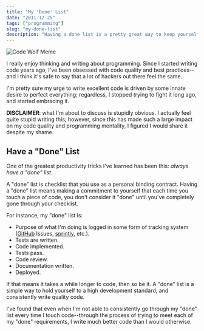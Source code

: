 ```yaml
---
title: "My 'Done' List"
date: "2011-12-25"
tags: ["programming"]
slug: "my-done-list"
description: "Having a done list is a pretty great way to keep yourself on track with work and maintain a consistent level of quality."
---
```



![Code Wolf Meme][]


I really enjoy thinking and writing about programming.  Since I started writing
code years ago, I've been obsessed with code quality and best practices--and I
think it's safe to say that a lot of hackers out there feel the same.

I'm pretty sure my urge to write excellent code is driven by some innate desire
to perfect everything; regardless, I stopped trying to fight it long ago, and
started embracing it.

**DISCLAIMER**: what I'm about to discuss is stupidly obvious.  I actually feel
quite stupid writing this; however, since this has made such a large impact on
my code quality and programming mentality, I figured I would share it despite
my shame.


## Have a "Done" List

One of the greatest productivity tricks I've learned has been this: *always
have a "done" list*.

A "done" list is checklist that you use as a personal binding contract.  Having
a "done" list means making a commitment to yourself that each time you touch a
piece of code, you don't consider it "done" until you've completely gone
through your checklist.

For instance, my "done" list is:

-   Purpose of what I'm doing is logged in some form of tracking system
    ([GitHub][] Issues, [sprintly][], etc.).
-   Tests are written.
-   Code implemented.
-   Tests pass.
-   Code review.
-   Documentation written.
-   Deployed.

If that means it takes a while longer to code, then so be it.  A "done" list is
a simple way to hold yourself to a high development standard, and consistently
write quality code.

I've found that even when I'm not able to consistently go through my "done"
list every time I touch code--through the process of trying to meet each of my
"done" requirements, I write much better code than I would otherwise.


  [Code Wolf Meme]: /static/blog/images/2011/code-wolf-meme.png "Code Wolf Meme"
  [GitHub]: https://github.com/ "GitHub"
  [sprintly]: https://sprint.ly/ "sprintly"
